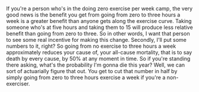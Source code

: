  If you're a person who's in the doing zero exercise per week camp, the very good news is the benefit you get from going from zero to three hours a week is a greater benefit than anyone gets along the exercise curve. Taking someone who's at five hours and taking them to 15 will produce less relative benefit than going from zero to three. So in other words, I want that person to see some real incentive for making this change. Secondly, I'll put some numbers to it, right? So going from no exercise to three hours a week approximately reduces your cause of, your all-cause mortality, that is to say death by every cause, by 50% at any moment in time. So if you're standing there asking, what's the probability I'm gonna die this year? Well, we can sort of actuarially figure that out. You get to cut that number in half by simply going from zero to three hours exercise a week if you're a non-exerciser.